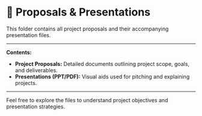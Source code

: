 # 📁 Proposals & Presentations

This folder contains all project proposals and their accompanying presentation files.

---

**Contents:**

* **Project Proposals:** Detailed documents outlining project scope, goals, and deliverables.
* **Presentations (PPT/PDF):** Visual aids used for pitching and explaining projects.

---

Feel free to explore the files to understand project objectives and presentation strategies.
